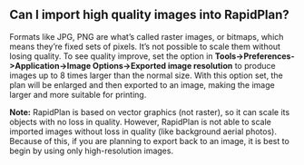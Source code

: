 ## Can I import high quality images into RapidPlan?

Formats like JPG, PNG are what’s called raster images, or bitmaps, which means they’re fixed sets of pixels. It’s not possible to scale them without losing quality. To see quality improve, set the option in **Tools->Preferences->Application->Image Options->Exported image resolution** to produce images up to 8 times larger than the normal size. With this option set, the plan will be enlarged and then exported to an image, making the image larger and more suitable for printing.

**Note:** RapidPlan is based on vector graphics (not raster), so it can scale its objects with no loss in quality. However, RapidPlan is not able to scale imported images without loss in quality (like background aerial photos). Because of this, if you are planning to export back to an image, it is best to begin by using only high-resolution images.